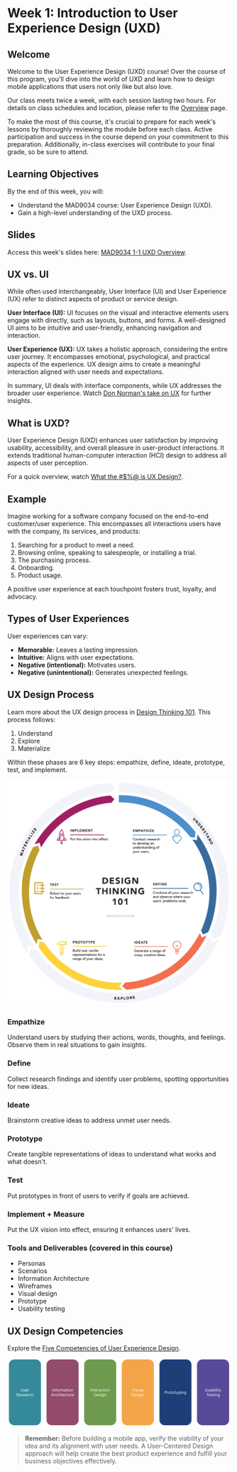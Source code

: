 # Week 1: Introduction to User Experience Design (UXD)

## Welcome

Welcome to the User Experience Design (UXD) course! Over the course of this program, you'll dive into the world of UXD and learn how to design mobile applications that users not only like but also love.

Our class meets twice a week, with each session lasting two hours. For details on class schedules and location, please refer to the [Overview](../../overview/README.md) page.

To make the most of this course, it's crucial to prepare for each week's lessons by thoroughly reviewing the module before each class. Active participation and success in the course depend on your commitment to this preparation. Additionally, in-class exercises will contribute to your final grade, so be sure to attend.

## Learning Objectives

By the end of this week, you will:

- Understand the MAD9034 course: User Experience Design (UXD).
- Gain a high-level understanding of the UXD process.

## Slides

Access this week's slides here: [MAD9034 1-1 UXD Overview](https://drive.google.com/file/d/1NAhD92Dual_1jFTyOOTE6b6zQpxH6etP/view?usp=sharing).

## UX vs. UI

While often used interchangeably, User Interface (UI) and User Experience (UX) refer to distinct aspects of product or service design.

**User Interface (UI):** UI focuses on the visual and interactive elements users engage with directly, such as layouts, buttons, and forms. A well-designed UI aims to be intuitive and user-friendly, enhancing navigation and interaction.

**User Experience (UX):** UX takes a holistic approach, considering the entire user journey. It encompasses emotional, psychological, and practical aspects of the experience. UX design aims to create a meaningful interaction aligned with user needs and expectations.

In summary, UI deals with interface components, while UX addresses the broader user experience. Watch [Don Norman's take on UX](https://www.youtube.com/embed/9BdtGjoIN4E?si=-PaS2xXu_3a0cC_R) for further insights.

## What is UXD?

User Experience Design (UXD) enhances user satisfaction by improving usability, accessibility, and overall pleasure in user-product interactions. It extends traditional human-computer interaction (HCI) design to address all aspects of user perception.

For a quick overview, watch [What the #\$%@ is UX Design?](https://www.youtube.com/embed/Ovj4hFxko7c?si=LWPGlzNstKo9wyTK).

## Example

Imagine working for a software company focused on the end-to-end customer/user experience. This encompasses all interactions users have with the company, its services, and products:

1. Searching for a product to meet a need.
2. Browsing online, speaking to salespeople, or installing a trial.
3. The purchasing process.
4. Onboarding.
5. Product usage.

A positive user experience at each touchpoint fosters trust, loyalty, and advocacy.

## Types of User Experiences

User experiences can vary:

- **Memorable:** Leaves a lasting impression.
- **Intuitive:** Aligns with user expectations.
- **Negative (intentional):** Motivates users.
- **Negative (unintentional):** Generates unexpected feelings.

## UX Design Process

Learn more about the UX design process in [Design Thinking 101](https://www.nngroup.com/articles/design-thinking/). This process follows:

1. Understand
2. Explore
3. Materialize

Within these phases are 6 key steps: empathize, define, ideate, prototype, test, and implement.

![UX Design Process](./UXD.png)

### Empathize

Understand users by studying their actions, words, thoughts, and feelings. Observe them in real situations to gain insights.

### Define

Collect research findings and identify user problems, spotting opportunities for new ideas.

### Ideate

Brainstorm creative ideas to address unmet user needs.

### Prototype

Create tangible representations of ideas to understand what works and what doesn't.

### Test

Put prototypes in front of users to verify if goals are achieved.

### Implement + Measure

Put the UX vision into effect, ensuring it enhances users' lives.

### Tools and Deliverables (covered in this course)

- Personas
- Scenarios
- Information Architecture
- Wireframes
- Visual design
- Prototype
- Usability testing

## UX Design Competencies

Explore the [Five Competencies of User Experience Design](https://www.uxmatters.com/mt/archives/2007/11/the-five-competencies-of-user-experience-design.php).

![UX Design Competencies](./ux-design-competencies.png)

> **Remember:** Before building a mobile app, verify the viability of your idea and its alignment with user needs. A User-Centered Design approach will help create the best product experience and fulfill your business objectives effectively.
